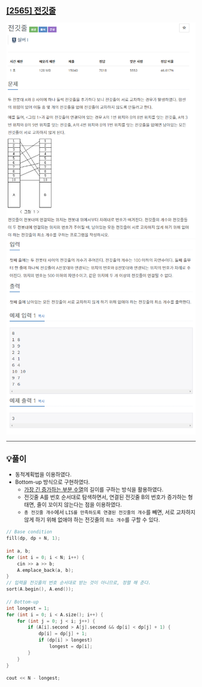 ## [[2565] 전깃줄](https://www.acmicpc.net/problem/2565)

![](imgs/1.PNG)
![](imgs/2.PNG)
___
## 💡풀이
- 동적계획법을 이용하였다.
- Bottom-up 방식으로 구현하였다.
	- [가장 긴 증가하는 부분 수열](https://github.com/seonpilKim/Algorithm/tree/master/Dynamic%20Programming/BOJ/11053)의 길이를 구하는 방식을 활용하였다.
    - 전깃줄 A를 번호 순서대로 탐색하면서, 연결된 전깃줄 B의 번호가 증가하는 형태면, 줄이 꼬이지 않는다는 점을 이용하였다.
    - `총 전깃줄 개수`에서 `LIS를 만족하도록 연결된 전깃줄의 개수`를 빼면, 서로 교차하지 않게 하기 위해 없애야 하는 전깃줄의 `최소 개수`를 구할 수 있다.
```c++
// Base condition
fill(dp, dp + N, 1);

int a, b;
for (int i = 0; i < N; i++) {
    cin >> a >> b;
    A.emplace_back(a, b);
}
// 입력을 전깃줄의 번호 순서대로 받는 것이 아니므로, 정렬 해 준다.
sort(A.begin(), A.end());

// Bottom-up
int longest = 1;
for (int i = 0; i < A.size(); i++) {
    for (int j = 0; j < i; j++) {
        if (A[i].second > A[j].second && dp[i] < dp[j] + 1) {
            dp[i] = dp[j] + 1;
            if (dp[i] > longest)
                longest = dp[i];
        }
    }
}

cout << N - longest;
```